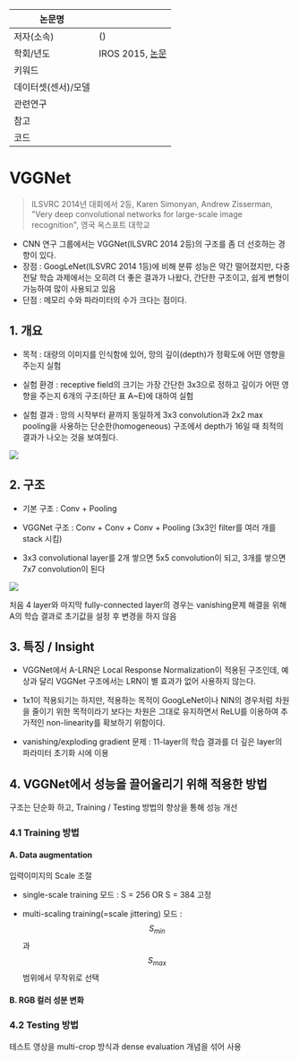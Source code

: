 |논문명 | |
| --- | --- |
| 저자\(소속\) | \(\) |
| 학회/년도 | IROS 2015, [논문]() |
| 키워드 | |
| 데이터셋(센서)/모델 | |
| 관련연구||
| 참고 | |
| 코드 | |





# VGGNet

> ILSVRC 2014년 대회에서 2등, 
> Karen Simonyan,  Andrew Zisserman, "Very deep convolutional networks for large-scale image recognition", 영국 옥스포트 대학교

- CNN 연구 그룹에서는 VGGNet(ILSVRC 2014 2등)의 구조를 좀 더 선호하는 경향이 있다.
 - 장점 : GoogLeNet(ILSVRC 2014 1등)에 비해 분류 성능은 약간 떨어졌지만, 다중 전달 학습 과제에서는 오히려 더 좋은 결과가 나왔다, 간단한 구조이고, 쉽게 변형이 가능하여 많이 사용되고 있음 
 - 단점 : 메모리 수와 파라미터의 수가 크다는 점이다.


 
## 1. 개요 

- 목적 : 대량의 이미지를 인식함에 있어, 망의 깊이(depth)가 정확도에 어떤 영향을 주는지 실험 
 
 - 실험 환경 : receptive field의 크기는 가장 간단한 3x3으로 정하고 깊이가 어떤 영향을 주는지 6개의 구조(하단 표 A~E)에 대하여 실험
 
 - 실험 결과 : 망의 시작부터 끝까지 동일하게 3x3 convolution과 2x2 max pooling을 사용하는 단순한(homogeneous) 구조에서 depth가 16일 때 최적의 결과가 나오는 것을 보여줬다.

![](http://i.imgur.com/nHiQVNs.png)


## 2. 구조 
- 기본 구조 : Conv + Pooling 

- VGGNet 구조 : Conv + Conv + Conv + Pooling (3x3인 filter를  여러 개를 stack 시킴)
 - 3x3 convolutional layer를 2개 쌓으면 5x5 convolution이 되고, 3개를 쌓으면 7x7 convolution이 된다

![](http://i.imgur.com/bVpiBfz.png)

처음 4 layer와 마지막 fully-connected layer의 경우는 vanishing문제 해결을 위해 A의 학습 결과로 초기값을 설정 후 변경을 하지 않음 


## 3. 특징 / Insight

- VGGNet에서 A-LRN은 Local Response Normalization이 적용된 구조인데, 예상과 달리 VGGNet 구조에서는 LRN이 별 효과가 없어 사용하지 않는다.

- 1x1이 적용되기는 하지만, 적용하는 목적이 GoogLeNet이나 NIN의 경우처럼 차원을 줄이기 위한 목적이라기 보다는 차원은 그대로 유지하면서 ReLU를 이용하여 추가적인 non-linearity를 확보하기 위함이다.

- vanishing/exploding gradient 문제 : 11-layer의 학습 결과를 더 깊은 layer의 파라미터 초기화 시에 이용

## 4. VGGNet에서 성능을 끌어올리기 위해 적용한 방법

구조는 단순화 하고, Training / Testing 방법의 향상을 통해 성능 개선 

### 4.1 Training 방법

#### A. Data augmentation 

입력이미지의 Scale 조절 

- single-scale training 모드 : S = 256 OR S = 384 고정 

- multi-scaling training(=scale jittering) 모드 : $$S_{min}$$과 $$S_{max}$$ 범위에서 무작위로 선택
 

#### B. RGB 컬러 성분 변화 

### 4.2 Testing 방법

테스트 영상을 multi-crop 방식과 dense evaluation 개념을 섞어 사용



